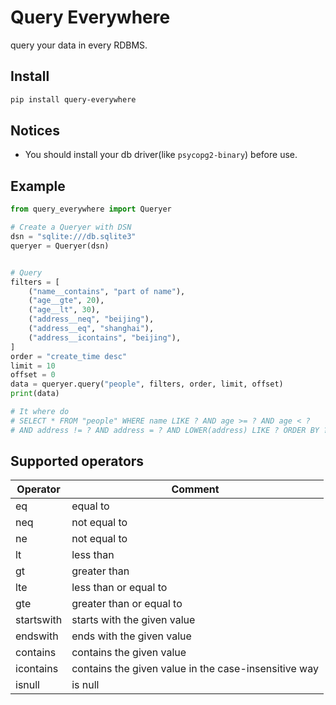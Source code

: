 # Query Everywhere

query your data in every RDBMS.

## Install

```bash
pip install query-everywhere
```

## Notices

* You should install your db driver(like `psycopg2-binary`) before use.

## Example

```python
from query_everywhere import Queryer

# Create a Queryer with DSN
dsn = "sqlite:///db.sqlite3"
queryer = Queryer(dsn)


# Query
filters = [
    ("name__contains", "part of name"),
    ("age__gte", 20),
    ("age__lt", 30),
    ("address__neq", "beijing"),
    ("address__eq", "shanghai"),
    ("address__icontains", "beijing"),
]
order = "create_time desc"
limit = 10
offset = 0
data = queryer.query("people", filters, order, limit, offset)
print(data)

# It where do 
# SELECT * FROM "people" WHERE name LIKE ? AND age >= ? AND age < ?
# AND address != ? AND address = ? AND LOWER(address) LIKE ? ORDER BY ? LIMIT ? OFFSET ?
```

## Supported operators

| Operator | Comment |
| --- | --- |
| eq | equal to |
| neq | not equal to |
| ne | not equal to |
| lt | less than |
| gt | greater than |
| lte | less than or equal to |
| gte | greater than or equal to |
| startswith | starts with the given value |
| endswith | ends with the given value |
| contains | contains the given value |
| icontains | contains the given value in the case-insensitive way |
| isnull | is null |
